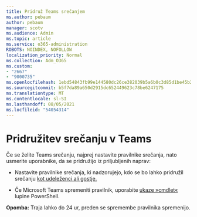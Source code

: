 ```yaml
---
title: Pridruž Teams srečanjem
ms.author: pebaum
author: pebaum
manager: scotv
ms.audience: Admin
ms.topic: article
ms.service: o365-administration
ROBOTS: NOINDEX, NOFOLLOW
localization_priority: Normal
ms.collection: Adm_O365
ms.custom:
- "2667"
- "9000735"
ms.openlocfilehash: 1ebd54843fb99e144580dc26ce382039b5a6b0c3d85d1be45b2b49a0e92f5d46
ms.sourcegitcommit: b5f7da89a650d2915dc652449623c78be6247175
ms.translationtype: MT
ms.contentlocale: sl-SI
ms.lasthandoff: 08/05/2021
ms.locfileid: "54054314"
---
```

# <a name="join-a-meeting-in-teams"></a>Pridružitev srečanju v Teams

Če se želite Teams srečanju, najprej nastavite pravilnike srečanja, nato usmerite uporabnike, da se pridružijo iz priljubljenih naprav:

- Nastavite pravilnike srečanja, ki nadzorujejo, kdo se bo lahko pridružil srečanju [kot udeleženci ali gostje.](https://docs.microsoft.com/microsoftteams/meeting-policies-in-teams#meeting-policy-settings---participants--guests) 

- Če Microsoft Teams spremeniti pravilnik, uporabite [ukaze »cmdlet«](https://docs.microsoft.com/microsoftteams/teams-powershell-overview) lupine PowerShell.    

**Opomba:** Traja lahko do 24 ur, preden se spremembe pravilnika spremenijo.